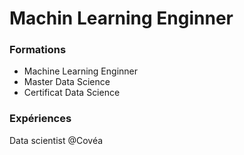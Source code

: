 # Machin Learning Enginner
### Formations
- Machine Learning Enginner
- Master Data Science
- Certificat Data Science
### Expériences
Data scientist @Covéa
